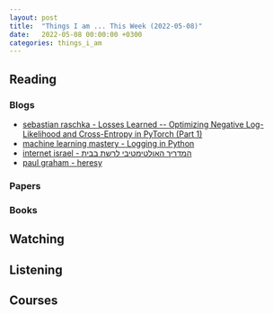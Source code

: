 ```yaml
---
layout: post
title:  "Things I am ... This Week (2022-05-08)"
date:   2022-05-08 00:00:00 +0300
categories: things_i_am
---
```


## Reading

### Blogs

- [sebastian raschka - Losses Learned -- Optimizing Negative Log-Likelihood and Cross-Entropy in PyTorch (Part 1)][sr1]
- [machine learning mastery - Logging in Python][mlm1]
- [internet israel - המדריך האולטימטיבי לרשת בבית][iil1]
- [paul graham - heresy][pg1]


### Papers

### Books


## Watching

## Listening

## Courses

[sr1]:https://sebastianraschka.com/blog/2022/losses-learned-part1.html
[mlm1]:https://machinelearningmastery.com/logging-in-python/
[iil1]:https://internet-israel.com/%d7%a8%d7%a9%d7%aa-%d7%94%d7%90%d7%99%d7%a0%d7%98%d7%a8%d7%a0%d7%98/%d7%9e%d7%99%d7%93%d7%a2-%d7%9b%d7%9c%d7%9c%d7%99-%d7%a2%d7%9c-%d7%90%d7%99%d7%a0%d7%98%d7%a8%d7%a0%d7%98/%d7%94%d7%9e%d7%93%d7%a8%d7%99%d7%9a-%d7%94%d7%90%d7%95%d7%9c%d7%98%d7%99%d7%9e%d7%98%d7%99%d7%91%d7%99-%d7%9c%d7%a8%d7%a9%d7%aa-%d7%91%d7%91%d7%99%d7%aa/
[pg1]:http://www.paulgraham.com/heresy.html
